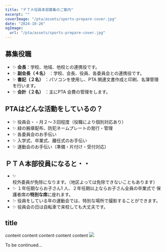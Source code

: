 ```yaml
---
title: "ＰＴＡ役員本部募集のご案内"
excerpt: ""
coverImage: "/pta/assets/sports-prepare-cover.jpg"
date: "2024-10-26"
ogImage:
  url: "/pta/assets/sports-prepare-cover.jpg"
---
```


## 募集役職

- :sparkles: **会長**：学校、地域、他校との連携役です。
- :sparkles: **副会長（４名）** ：学校、会長、役員、各委員会との連携役です。
- :sparkles: **書記（２名）** ：パソコンを使用し、PTA 関連文書作成と印刷、名簿管理を行います。
- :sparkles: **会計（２名）** ：主にPTA 会費の管理をします。

## PTAはどんな活動をしているの？

- :sparkles: 役員会・・月２～３回程度（役職により個別対応あり）
- :sparkles: 緑の腕章配布、防犯ネームプレートの発行・管理
- :sparkles: 各委員会のお手伝い
- :sparkles: 入学式、卒業式、離任式のお手伝い
- :sparkles: 運動会のお手伝い（準備・片付け・受付対応）

## ＰＴＡ本部役員になると・・

- :sparkles: 校外委員が免除になります。（地区よっては免除できないこともあります）
- :sparkles: １年任期ならお子さん1 人、２年任期以上ならお子さん全員の卒業式で
保護者席の**特別な席**に座れます。
- :sparkles: 役員をしている年の運動会では、特別な場所で撮影することができます。
- :sparkles: 役員会の日は自転車で来校しても大丈夫です。

## title

content content content content content
![](/pta/assets/sports-prepare-cover.jpg)

To be continued...